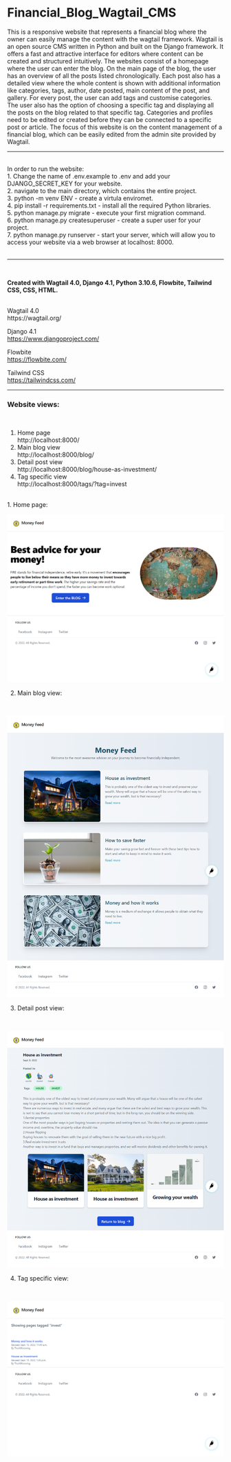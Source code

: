# Financial_Blog_Wagtail_CMS

This is a responsive website that represents a financial blog where the owner can easily manage the content with the wagtail framework. Wagtail is an open source CMS written in Python and built on the Django framework.
It offers a fast and attractive interface for editors where content can be created and structured intuitively.
The websites consist of a homepage where the user can enter the blog.
On the main page of the blog, the user has an overview of all the posts listed chronologically.
Each post also has a detailed view where the whole content is shown with additional information like categories, tags, author, date posted, main content of the post, and gallery.
For every post, the user can add tags and customise categories.
The user also has the option of choosing a specific tag and displaying all the posts on the blog related to that specific tag. Categories and profiles need to be edited or created before they can be connected to a specific post or article.
The focus of this website is on the content management of a financial blog, which can be easily edited from the admin site provided by Wagtail.</br>

---

<br>
In order to run the website: <br>
1. Change the name of .env.example to .env and add your DJANGO_SECRET_KEY for your website. </br>
2. navigate to the main directory, which contains the entire project. </br>
3. python -m venv ENV - create a virtula enviromet. </br>
4. pip install -r requirements.txt - install all the required Python libraries. </br>
5. python manage.py migrate - execute your first migration command. </br>
6. python manage.py createsuperuser - create a super user for your project. </br>
7. python manage.py runserver - start your server, which will allow you to access your website via a web browser at localhost: 8000. </br>
</br>

---

</br>

**Created with  Wagtail 4.0, Django 4.1, Python 3.10.6, Flowbite, Tailwind CSS, CSS, HTML.**
</br>

</br>
Wagtail 4.0</br>
https://wagtail.org/ </br>

Django 4.1 </br>
https://www.djangoproject.com/ </br>

Flowbite</br>
https://flowbite.com/ </br>

Tailwind CSS </br>
https://tailwindcss.com/ </br>


---

### Website views:
</br>

1. Home page</br>
http://localhost:8000/</br>
2. Main blog view </br>
http://localhost:8000/blog/</br>
3. Detail post view</br>
http://localhost:8000/blog/house-as-investment/</br>
4. Tag specific view</br>
http://localhost:8000/tags/?tag=invest</br>



</br>
1. Home page:
</br>

![Screenshot](docs/img/Home.png)
</br>

2. Main blog view:
</br>

![Screenshot](docs/img/Blog_main_view.png)
</br>

3. Detail post view:
</br>

![Screenshot](docs/img/Post_detail_view.png)
</br>

4. Tag specific view:
</br>

![Screenshot](docs/img/Tag_related_posts.png)

